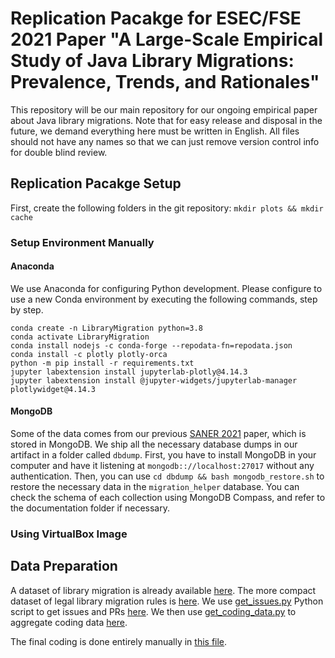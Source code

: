# Replication Pacakge for ESEC/FSE 2021 Paper "A Large-Scale Empirical Study of Java Library Migrations: Prevalence, Trends, and Rationales"

This repository will be our main repository for our ongoing empirical paper about Java library migrations.
Note that for easy release and disposal in the future, we demand everything here must be written in English.
All files should not have any names so that we can just remove version control info for double blind review.

## Replication Pacakge Setup

First, create the following folders in the git repository: `mkdir plots && mkdir cache`

### Setup Environment Manually

#### Anaconda

We use Anaconda for configuring Python development. 
Please configure to use a new Conda environment by executing the following commands, step by step.

```shell script
conda create -n LibraryMigration python=3.8
conda activate LibraryMigration
conda install nodejs -c conda-forge --repodata-fn=repodata.json
conda install -c plotly plotly-orca
python -m pip install -r requirements.txt
jupyter labextension install jupyterlab-plotly@4.14.3
jupyter labextension install @jupyter-widgets/jupyterlab-manager plotlywidget@4.14.3
```

#### MongoDB

Some of the data comes from our previous [SANER 2021](https://doi.org/10.1109/SANER50967.2021.00016) paper, which is stored in MongoDB. 
We ship all the necessary database dumps in our artifact in a folder called `dbdump`.
First, you have to install MongoDB in your computer and have it listening at `mongodb:://localhost:27017` without any authentication.
Then, you can use `cd dbdump && bash mongodb_restore.sh` to restore the necessary data in the `migration_helper` database.
You can check the schema of each collection using MongoDB Compass, and refer to the documentation folder if necessary.

### Using VirtualBox Image



## Data Preparation

A dataset of library migration is already available [here](data/migrations.xlsx).
The more compact dataset of legal library migration rules is [here](data/rules.xlsx).
We use [get_issues.py](get_prs_by_commits.py) Python script to get issues and PRs [here](data/prs.xlsx).
We then use [get_coding_data.py](get_coding_data.py) to aggregate coding data [here](data/coding_commits_prs.xlsx).

The final coding is done entirely manually in [this file](data/coding.xlsx).
